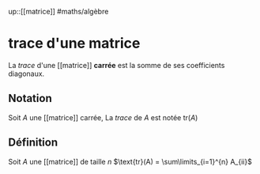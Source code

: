 up::[[matrice]]
#maths/algèbre 
# trace d'une matrice
La _trace_ d'une [[matrice]] **carrée** est la somme de ses coefficients diagonaux.

## Notation
Soit $A$ une [[matrice]] carrée,
La _trace_ de $A$ est notée $\text{tr}(A)$

## Définition
Soit $A$ une [[matrice]] de taille $n$
$\text{tr}(A) = \sum\limits_{i=1}^{n} A_{ii}$

